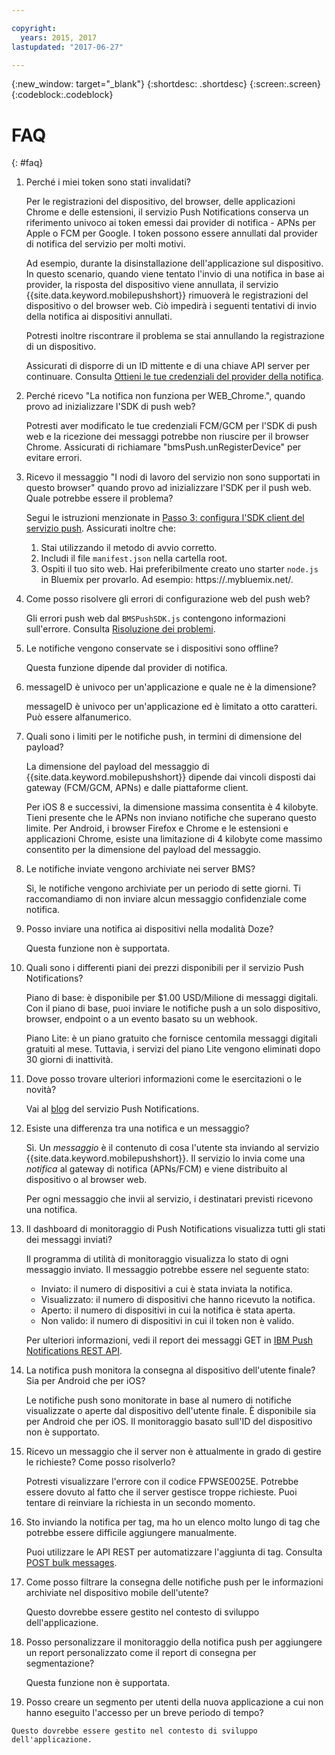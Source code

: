 ```yaml
---

copyright:
  years: 2015, 2017
lastupdated: "2017-06-27"

---
```

{:new_window: target="_blank"}
{:shortdesc: .shortdesc}
{:screen:.screen}
{:codeblock:.codeblock}


# FAQ 
{: #faq}


1. Perché i miei token sono stati invalidati?
	
	Per le registrazioni del dispositivo, del browser, delle applicazioni Chrome e delle estensioni, il servizio Push Notifications conserva un riferimento univoco ai token emessi dai provider di notifica - APNs per Apple o FCM per Google. I token possono essere annullati dal provider di notifica del servizio per molti motivi. 

	Ad esempio, durante la disinstallazione dell'applicazione sul dispositivo. In questo scenario, quando viene tentato l'invio di una notifica in base ai provider, la risposta del dispositivo viene annullata, il servizio {{site.data.keyword.mobilepushshort}} rimuoverà le registrazioni del dispositivo o del browser web. Ciò impedirà i seguenti tentativi di invio della notifica ai dispositivi annullati. 

	Potresti inoltre riscontrare il problema se stai annullando la registrazione di un dispositivo.

	Assicurati di disporre di un ID mittente e di una chiave API server per continuare. Consulta [Ottieni le tue credenziali del provider della notifica](push_step_1.html).


2. Perché ricevo "La notifica non funziona per WEB_Chrome.", quando provo ad inizializzare l'SDK di push web?

	Potresti aver modificato le tue credenziali FCM/GCM per l'SDK di push web e la ricezione dei messaggi potrebbe non riuscire per il browser Chrome. Assicurati di richiamare "bmsPush.unRegisterDevice" per evitare errori.

3. Ricevo il messaggio "I nodi di lavoro del servizio non sono supportati in questo browser" quando provo ad inizializzare l'SDK per il push web. Quale potrebbe essere il problema? 

	Segui le istruzioni menzionate in [Passo 3: configura l'SDK client del servizio push](push_step_3.html).	Assicurati inoltre che:
 
	1. Stai utilizzando il metodo di avvio corretto. 
	1. Includi il file `manifest.json` nella cartella root.
	1. Ospiti il tuo sito web. Hai preferibilmente creato uno starter `node.js` in Bluemix per provarlo. Ad esempio: https://<mysamplewebsite>.mybluemix.net/.	

4. Come posso risolvere gli errori di configurazione web del push web?

	Gli errori push web dal `BMSPushSDK.js` contengono informazioni sull'errore.  Consulta [Risoluzione dei problemi](push_troubleshooting.html).	

5. Le notifiche vengono conservate se i dispositivi sono offline?

	Questa funzione dipende dal provider di notifica.	

6. messageID è univoco per un'applicazione e quale ne è la dimensione?

	messageID è univoco per un'applicazione ed è limitato a otto caratteri. Può essere alfanumerico.

7. Quali sono i limiti per le notifiche push, in termini di dimensione del payload?

	La dimensione del payload del messaggio di {{site.data.keyword.mobilepushshort}} dipende dai vincoli disposti dai gateway (FCM/GCM, APNs) e dalle piattaforme client. 

	Per iOS 8 e successivi, la dimensione massima consentita è 4 kilobyte. Tieni presente che le APNs non inviano notifiche che superano questo limite. Per Android, i browser Firefox e Chrome e le estensioni e applicazioni Chrome, esiste una limitazione di 4 kilobyte come massimo consentito per la dimensione del payload del messaggio.	

8. Le notifiche inviate vengono archiviate nei server BMS?

	Sì, le notifiche vengono archiviate per un periodo di sette giorni. Ti raccomandiamo di non inviare alcun messaggio confidenziale come notifica.

9. Posso inviare una notifica ai dispositivi nella modalità Doze?

	Questa funzione non è supportata.	

10. Quali sono i differenti piani dei prezzi disponibili per il servizio Push Notifications?

	Piano di base: è disponibile per $1.00 USD/Milione di messaggi digitali. Con il piano di base, puoi inviare le notifiche push a un solo dispositivo, browser, endpoint o a un evento basato su un webhook. 

	Piano Lite: è un piano gratuito che fornisce centomila messaggi digitali gratuiti al mese. Tuttavia, i servizi del piano Lite vengono eliminati dopo 30 giorni di inattività.	

11. Dove posso trovare ulteriori informazioni come le esercitazioni o le novità?

	Vai al [blog](http://push-notification-service.mybluemix.net/) del servizio Push Notifications.	

12. Esiste una differenza tra una notifica e un messaggio?

	Sì. Un _messaggio_ è il contenuto di cosa l'utente sta inviando al servizio {{site.data.keyword.mobilepushshort}}. Il servizio lo invia come una _notifica_ al gateway di notifica (APNs/FCM) e viene distribuito al dispositivo o al browser web.

	Per ogni messaggio che invii al servizio, i destinatari previsti ricevono una notifica.	

13. Il dashboard di monitoraggio di Push Notifications visualizza tutti gli stati dei messaggi inviati?

	Il programma di utilità di monitoraggio visualizza lo stato di ogni messaggio inviato. Il messaggio potrebbe essere nel seguente stato:
	
	- Inviato: il numero di dispositivi a cui è stata inviata la notifica.
	- Visualizzato: il numero di dispositivi che hanno ricevuto la notifica.
	- Aperto: il numero di dispositivi in cui la notifica è stata aperta.
	- Non valido: il numero di dispositivi in cui il token non è valido.

	Per ulteriori informazioni, vedi il report dei messaggi GET in [IBM Push Notifications REST API](https://mobile.ng.bluemix.net/imfpush/).	

14. La notifica push monitora la consegna al dispositivo dell'utente finale? Sia per Android che per iOS?

	Le notifiche push sono monitorate in base al numero di notifiche visualizzate o aperte dal dispositivo dell'utente finale. È disponibile sia per Android che per iOS. Il monitoraggio basato sull'ID del dispositivo non è supportato. 

15. Ricevo un messaggio che il server non è attualmente in grado di gestire le richieste? Come posso risolverlo?

	Potresti visualizzare l'errore con il codice FPWSE0025E. Potrebbe essere dovuto al fatto che il server gestisce troppe richieste. Puoi tentare di reinviare la richiesta in un secondo momento.	

16. Sto inviando la notifica per tag, ma ho un elenco molto lungo di tag che potrebbe essere difficile aggiungere manualmente. 
	
	Puoi utilizzare le API REST per automatizzare l'aggiunta di tag. Consulta [POST bulk messages](https://mobile.ng.bluemix.net/imfpush/).

17. Come posso filtrare la consegna delle notifiche push per le informazioni archiviate nel dispositivo mobile dell'utente?

	Questo dovrebbe essere gestito nel contesto di sviluppo dell'applicazione.

18. Posso personalizzare il monitoraggio della notifica push per aggiungere un report personalizzato come il report di consegna per segmentazione?

	Questa funzione non è supportata.

19.  Posso creare un segmento per utenti della nuova applicazione a cui non hanno eseguito l'accesso per un breve periodo di tempo?

	Questo dovrebbe essere gestito nel contesto di sviluppo dell'applicazione.


	


	
	




	


